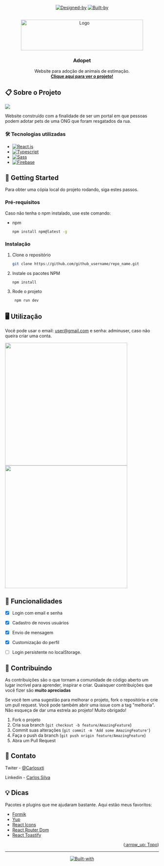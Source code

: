 <div id="top"></div>

<div align="center">

[![Designed-by]][Alura-url] 
[![Built-by]][Caducoder-url] 

</div>

<!-- PROJECT LOGO -->
<br />
<div align="center">
  <a href="#">
    <img src="./src/assets/logo-light.svg" alt="Logo" width="400" height="100">
  </a>

<h3 align="center">Adopet</h3>

  <p align="center">
    Website para adoção de animais de estimação.
    <br />
    <a href="https://adopet-challenge.vercel.app/"><strong>Clique aqui para ver o projeto!</strong></a>
    <br />
  </p>
</div>

<!-- ABOUT THE PROJECT -->
## 📋 Sobre o Projeto

![](./src/assets/Adopet.png)

Website construído com a finalidade de ser um portal em que pessoas podem adotar pets de uma ONG que foram resgatados da rua.

### :hammer_and_wrench: Tecnologias utilizadas

* [![React.js]][React-url]
* [![Typescript]][Typescript-url]
* [![Sass]][Sass-url]
* [![Firebase]][Firebase-url]


<!-- GETTING STARTED -->
## :beginner: Getting Started

Para obter uma cópia local do projeto rodando, siga estes passos.

### Pré-requisitos

Caso não tenha o npm instalado, use este comando:

* npm
  ```sh
  npm install npm@latest -g
  ```

### Instalação

1. Clone o repositório
   ```bash
   git clone https://github.com/github_username/repo_name.git
   ```
2. Instale os pacotes NPM
   ```bash
   npm install
   ```
3. Rode o projeto
   ```bash
    npm run dev
   ```


<!-- USAGE EXAMPLES -->
## :desktop_computer: Utilização

Você pode usar o email: user@gmail.com e senha: adminuser, caso não queira criar uma conta.

<img src='./src/assets/lista-adopet.png' width='400'>
<img src='./src/assets/perfil-adopet.png' width='400'>

<!-- ROADMAP -->
## 💫 Funcionalidades

- [x] Login com email e senha
- [x] Cadastro de novos usuários
- [x] Envio de mensagem
- [x] Customização do perfil
- [ ] Login persistente no localStorage.


<!-- CONTRIBUTING -->
## :rocket: Contribuindo

As contribuições são o que tornam a comunidade de código aberto um lugar incrível para aprender, inspirar e criar. Quaisquer contribuições que você fizer são **muito apreciadas**

Se você tem uma sugestão para melhorar o projeto, fork o repositório e crie um pull request. Você pode também abrir uma issue com a tag "melhoria". Não esqueça de dar uma estrela ao projeto! Muito obrigado!

1. Fork o projeto
2. Cria sua branch (`git checkout -b feature/AmazingFeature`)
3. Commit suas alterações (`git commit -m 'Add some AmazingFeature'`)
4. Faça o push da branch (`git push origin feature/AmazingFeature`)
5. Abra um Pull Request

<!-- CONTACT -->
## :speech_balloon: Contato

Twiter - [@Carlosxti](https://twitter.com/Carlosxti)

Linkedin - [Carlos Silva](https://www.linkedin.com/in/carloseduardodev/)


<!-- ACKNOWLEDGMENTS -->
## :bulb: Dicas

Pacotes e plugins que me ajudaram bastante. Aqui estão meus favoritos:

* [Formik](https://formik.org/)
* [Yup](https://www.npmjs.com/package/yup)
* [React Icons](https://react-icons.github.io/react-icons/)
* [React Router Dom](https://reactrouter.com/)
* [React Toastify](https://fkhadra.github.io/react-toastify/introduction)

<p align="right">(<a href="#top">:arrow_up: Topo</a>)</p>
<hr>
<div align="center">

[![Built-with]][Badge-url]

</div>

<!-- MARKDOWN LINKS & IMAGES -->

[React.js]: https://img.shields.io/badge/React-20232A?style=for-the-badge&logo=react&logoColor=61DAFB
[React-url]: https://reactjs.org/
[Typescript]: https://img.shields.io/badge/TypeScript-007ACC?style=for-the-badge&logo=typescript&logoColor=white
[Typescript-url]: https://www.typescriptlang.org/
[Sass]: https://img.shields.io/badge/Sass-CC6699?style=for-the-badge&logo=sass&logoColor=white
[Sass-url]: https://sass-lang.com/
[Firebase]: https://img.shields.io/badge/firebase-ffca28?style=for-the-badge&logo=firebase&logoColor=black
[Firebase-url]: https://firebase.google.com/?hl=pt
[Built-with]: https://forthebadge.com/images/badges/built-with-love.svg
[Badge-url]: https://forthebadge.com/
[Designed-by]: ./src/assets/designed-by-alura.svg
[Alura-url]: https://www.alura.com.br/
[Built-by]: ./src/assets/built-by-caducoder.svg
[Caducoder-url]: https://github.com/caducoder
